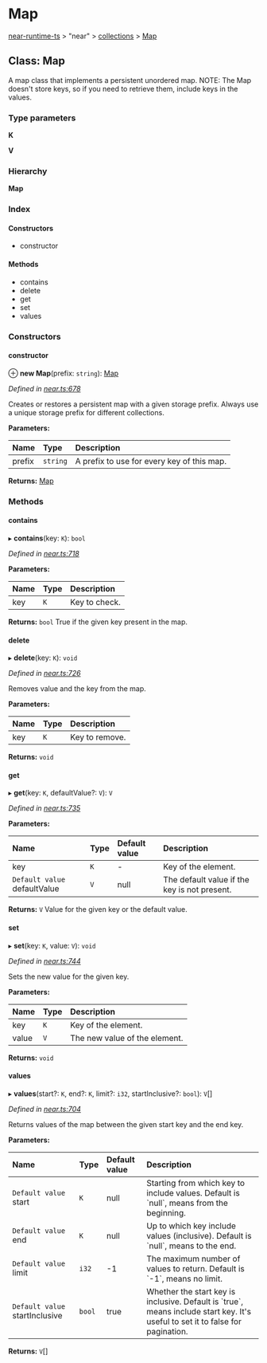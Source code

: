 # Map

[near-runtime-ts](../../) &gt; "near" &gt; [collections](./) &gt; [Map](map.md)

## Class: Map

A map class that implements a persistent unordered map. NOTE: The Map doesn't store keys, so if you need to retrieve them, include keys in the values.

### Type parameters

**K**

**V**

### Hierarchy

**Map**

### Index

#### Constructors

* constructor

#### Methods

* contains
* delete
* get
* set
* values

### Constructors

#### constructor   <a id="constructor"></a>

⊕ **new Map**\(prefix: `string`\): [Map](map.md)

_Defined in_ [_near.ts:678_](https://github.com/nearprotocol/near-runtime-ts/blob/b0670e9/near.ts#L678)

Creates or restores a persistent map with a given storage prefix. Always use a unique storage prefix for different collections.

**Parameters:**

| Name | Type | Description |
| :--- | :--- | :--- |
| prefix | `string` | A prefix to use for every key of this map. |

**Returns:** [Map](https://github.com/nearprotocol/docs/tree/02f899c11ed02bb3a999e4e86904f6a23c31ca4c/docs/client-api/ts/classes/collections/_near_.collections.map.md)

### Methods

#### contains   <a id="contains"></a>

▸ **contains**\(key: `K`\): `bool`

_Defined in_ [_near.ts:718_](https://github.com/nearprotocol/near-runtime-ts/blob/b0670e9/near.ts#L718)

**Parameters:**

| Name | Type | Description |
| :--- | :--- | :--- |
| key | `K` | Key to check. |

**Returns:** `bool` True if the given key present in the map.

#### delete   <a id="delete"></a>

▸ **delete**\(key: `K`\): `void`

_Defined in_ [_near.ts:726_](https://github.com/nearprotocol/near-runtime-ts/blob/b0670e9/near.ts#L726)

Removes value and the key from the map.

**Parameters:**

| Name | Type | Description |
| :--- | :--- | :--- |
| key | `K` | Key to remove. |

**Returns:** `void`

#### get   <a id="get"></a>

▸ **get**\(key: `K`, defaultValue?: `V`\): `V`

_Defined in_ [_near.ts:735_](https://github.com/nearprotocol/near-runtime-ts/blob/b0670e9/near.ts#L735)

**Parameters:**

| Name | Type | Default value | Description |
| :--- | :--- | :--- | :--- |
| key | `K` | - | Key of the element. |
| `Default value` defaultValue | `V` | null | The default value if the key is not present. |

**Returns:** `V` Value for the given key or the default value.

#### set   <a id="set"></a>

▸ **set**\(key: `K`, value: `V`\): `void`

_Defined in_ [_near.ts:744_](https://github.com/nearprotocol/near-runtime-ts/blob/b0670e9/near.ts#L744)

Sets the new value for the given key.

**Parameters:**

| Name | Type | Description |
| :--- | :--- | :--- |
| key | `K` | Key of the element. |
| value | `V` | The new value of the element. |

**Returns:** `void`

#### values   <a id="values"></a>

▸ **values**\(start?: `K`, end?: `K`, limit?: `i32`, startInclusive?: `bool`\): `V`\[\]

_Defined in_ [_near.ts:704_](https://github.com/nearprotocol/near-runtime-ts/blob/b0670e9/near.ts#L704)

Returns values of the map between the given start key and the end key.

**Parameters:**

| Name | Type | Default value | Description |
| :--- | :--- | :--- | :--- |
| `Default value` start | `K` | null | Starting from which key to include values. Default is \`null\`, means from the beginning. |
| `Default value` end | `K` | null | Up to which key include values \(inclusive\). Default is \`null\`, means to the end. |
| `Default value` limit | `i32` | -1 | The maximum number of values to return. Default is \`-1\`, means no limit. |
| `Default value` startInclusive | `bool` | true | Whether the start key is inclusive. Default is \`true\`, means include start key. It's useful to set it to false for pagination. |

**Returns:** `V`\[\]

